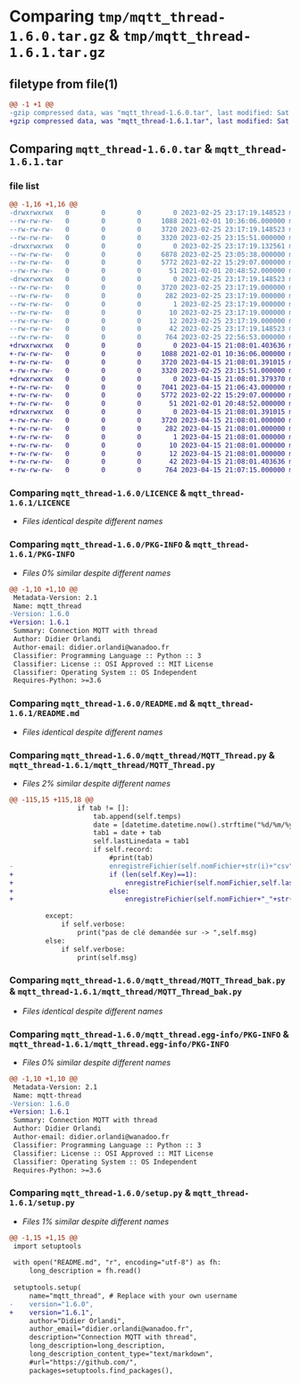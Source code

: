 # Comparing `tmp/mqtt_thread-1.6.0.tar.gz` & `tmp/mqtt_thread-1.6.1.tar.gz`

## filetype from file(1)

```diff
@@ -1 +1 @@
-gzip compressed data, was "mqtt_thread-1.6.0.tar", last modified: Sat Feb 25 23:17:19 2023, max compression
+gzip compressed data, was "mqtt_thread-1.6.1.tar", last modified: Sat Apr 15 21:08:01 2023, max compression
```

## Comparing `mqtt_thread-1.6.0.tar` & `mqtt_thread-1.6.1.tar`

### file list

```diff
@@ -1,16 +1,16 @@
-drwxrwxrwx   0        0        0        0 2023-02-25 23:17:19.148523 mqtt_thread-1.6.0/
--rw-rw-rw-   0        0        0     1088 2021-02-01 10:36:06.000000 mqtt_thread-1.6.0/LICENCE
--rw-rw-rw-   0        0        0     3720 2023-02-25 23:17:19.148523 mqtt_thread-1.6.0/PKG-INFO
--rw-rw-rw-   0        0        0     3320 2023-02-25 23:15:51.000000 mqtt_thread-1.6.0/README.md
-drwxrwxrwx   0        0        0        0 2023-02-25 23:17:19.132561 mqtt_thread-1.6.0/mqtt_thread/
--rw-rw-rw-   0        0        0     6878 2023-02-25 23:05:38.000000 mqtt_thread-1.6.0/mqtt_thread/MQTT_Thread.py
--rw-rw-rw-   0        0        0     5772 2023-02-22 15:29:07.000000 mqtt_thread-1.6.0/mqtt_thread/MQTT_Thread_bak.py
--rw-rw-rw-   0        0        0       51 2021-02-01 20:48:52.000000 mqtt_thread-1.6.0/mqtt_thread/__init__.py
-drwxrwxrwx   0        0        0        0 2023-02-25 23:17:19.148523 mqtt_thread-1.6.0/mqtt_thread.egg-info/
--rw-rw-rw-   0        0        0     3720 2023-02-25 23:17:19.000000 mqtt_thread-1.6.0/mqtt_thread.egg-info/PKG-INFO
--rw-rw-rw-   0        0        0      282 2023-02-25 23:17:19.000000 mqtt_thread-1.6.0/mqtt_thread.egg-info/SOURCES.txt
--rw-rw-rw-   0        0        0        1 2023-02-25 23:17:19.000000 mqtt_thread-1.6.0/mqtt_thread.egg-info/dependency_links.txt
--rw-rw-rw-   0        0        0       10 2023-02-25 23:17:19.000000 mqtt_thread-1.6.0/mqtt_thread.egg-info/requires.txt
--rw-rw-rw-   0        0        0       12 2023-02-25 23:17:19.000000 mqtt_thread-1.6.0/mqtt_thread.egg-info/top_level.txt
--rw-rw-rw-   0        0        0       42 2023-02-25 23:17:19.148523 mqtt_thread-1.6.0/setup.cfg
--rw-rw-rw-   0        0        0      764 2023-02-25 22:56:53.000000 mqtt_thread-1.6.0/setup.py
+drwxrwxrwx   0        0        0        0 2023-04-15 21:08:01.403636 mqtt_thread-1.6.1/
+-rw-rw-rw-   0        0        0     1088 2021-02-01 10:36:06.000000 mqtt_thread-1.6.1/LICENCE
+-rw-rw-rw-   0        0        0     3720 2023-04-15 21:08:01.391015 mqtt_thread-1.6.1/PKG-INFO
+-rw-rw-rw-   0        0        0     3320 2023-02-25 23:15:51.000000 mqtt_thread-1.6.1/README.md
+drwxrwxrwx   0        0        0        0 2023-04-15 21:08:01.379370 mqtt_thread-1.6.1/mqtt_thread/
+-rw-rw-rw-   0        0        0     7041 2023-04-15 21:06:43.000000 mqtt_thread-1.6.1/mqtt_thread/MQTT_Thread.py
+-rw-rw-rw-   0        0        0     5772 2023-02-22 15:29:07.000000 mqtt_thread-1.6.1/mqtt_thread/MQTT_Thread_bak.py
+-rw-rw-rw-   0        0        0       51 2021-02-01 20:48:52.000000 mqtt_thread-1.6.1/mqtt_thread/__init__.py
+drwxrwxrwx   0        0        0        0 2023-04-15 21:08:01.391015 mqtt_thread-1.6.1/mqtt_thread.egg-info/
+-rw-rw-rw-   0        0        0     3720 2023-04-15 21:08:01.000000 mqtt_thread-1.6.1/mqtt_thread.egg-info/PKG-INFO
+-rw-rw-rw-   0        0        0      282 2023-04-15 21:08:01.000000 mqtt_thread-1.6.1/mqtt_thread.egg-info/SOURCES.txt
+-rw-rw-rw-   0        0        0        1 2023-04-15 21:08:01.000000 mqtt_thread-1.6.1/mqtt_thread.egg-info/dependency_links.txt
+-rw-rw-rw-   0        0        0       10 2023-04-15 21:08:01.000000 mqtt_thread-1.6.1/mqtt_thread.egg-info/requires.txt
+-rw-rw-rw-   0        0        0       12 2023-04-15 21:08:01.000000 mqtt_thread-1.6.1/mqtt_thread.egg-info/top_level.txt
+-rw-rw-rw-   0        0        0       42 2023-04-15 21:08:01.403636 mqtt_thread-1.6.1/setup.cfg
+-rw-rw-rw-   0        0        0      764 2023-04-15 21:07:15.000000 mqtt_thread-1.6.1/setup.py
```

### Comparing `mqtt_thread-1.6.0/LICENCE` & `mqtt_thread-1.6.1/LICENCE`

 * *Files identical despite different names*

### Comparing `mqtt_thread-1.6.0/PKG-INFO` & `mqtt_thread-1.6.1/PKG-INFO`

 * *Files 0% similar despite different names*

```diff
@@ -1,10 +1,10 @@
 Metadata-Version: 2.1
 Name: mqtt_thread
-Version: 1.6.0
+Version: 1.6.1
 Summary: Connection MQTT with thread
 Author: Didier Orlandi
 Author-email: didier.orlandi@wanadoo.fr
 Classifier: Programming Language :: Python :: 3
 Classifier: License :: OSI Approved :: MIT License
 Classifier: Operating System :: OS Independent
 Requires-Python: >=3.6
```

### Comparing `mqtt_thread-1.6.0/README.md` & `mqtt_thread-1.6.1/README.md`

 * *Files identical despite different names*

### Comparing `mqtt_thread-1.6.0/mqtt_thread/MQTT_Thread.py` & `mqtt_thread-1.6.1/mqtt_thread/MQTT_Thread.py`

 * *Files 2% similar despite different names*

```diff
@@ -115,15 +115,18 @@
                 if tab != []:
                     tab.append(self.temps)
                     date = [datetime.datetime.now().strftime("%d/%m/%y %H:%M:%S")]
                     tab1 = date + tab
                     self.lastLinedata = tab1
                     if self.record:
                         #print(tab)
-                        enregistreFichier(self.nomFichier+str(i)+"csv",self.lastLinedata)
+                        if (len(self.Key)==1):
+                            enregistreFichier(self.nomFichier,self.lastLinedata)
+                        else:
+                            enregistreFichier(self.nomFichier+"_"+str(i),self.lastLinedata)
 
         except:
             if self.verbose:
                 print("pas de clé demandée sur -> ",self.msg)
         else:
             if self.verbose:
                 print(self.msg)
```

### Comparing `mqtt_thread-1.6.0/mqtt_thread/MQTT_Thread_bak.py` & `mqtt_thread-1.6.1/mqtt_thread/MQTT_Thread_bak.py`

 * *Files identical despite different names*

### Comparing `mqtt_thread-1.6.0/mqtt_thread.egg-info/PKG-INFO` & `mqtt_thread-1.6.1/mqtt_thread.egg-info/PKG-INFO`

 * *Files 0% similar despite different names*

```diff
@@ -1,10 +1,10 @@
 Metadata-Version: 2.1
 Name: mqtt-thread
-Version: 1.6.0
+Version: 1.6.1
 Summary: Connection MQTT with thread
 Author: Didier Orlandi
 Author-email: didier.orlandi@wanadoo.fr
 Classifier: Programming Language :: Python :: 3
 Classifier: License :: OSI Approved :: MIT License
 Classifier: Operating System :: OS Independent
 Requires-Python: >=3.6
```

### Comparing `mqtt_thread-1.6.0/setup.py` & `mqtt_thread-1.6.1/setup.py`

 * *Files 1% similar despite different names*

```diff
@@ -1,15 +1,15 @@
 import setuptools
 
 with open("README.md", "r", encoding="utf-8") as fh:
     long_description = fh.read()
 
 setuptools.setup(
     name="mqtt_thread", # Replace with your own username
-    version="1.6.0",
+    version="1.6.1",
     author="Didier Orlandi",
     author_email="didier.orlandi@wanadoo.fr",
     description="Connection MQTT with thread",
     long_description=long_description,
     long_description_content_type="text/markdown",
     #url="https://github.com/",
     packages=setuptools.find_packages(),
```

